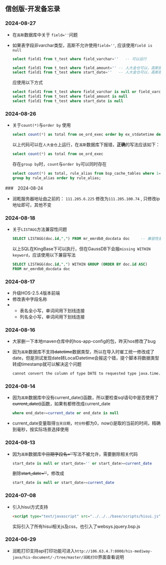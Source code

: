 ## 信创版-开发备忘录

### 2024-08-27

- 在`高斯`数据库中关于 `field=''`问题

- 如果表字段非varchar类型，高斯不允许使用`field=''`, 应该使用`field is null`

  ```sql
  select field1 from t_test where field_varchar=''   -- 可以运行
  ```

  ```sql
  select field1 from t_test where field_amount='' -- 人大金仓可以，高斯报错 field_amount为int类型
  select field1 from t_test where start_date=''   -- 人大金仓可以，高斯报错 start_date为date类型
  ```
  应使用以下方式
  ```sql
  select field1 from t_test where field_varchar is null or field_varchar=''
  select field1 from t_test where field_amount is null
  select field1 from t_test where start_date is null
  ```
  
  

### 2024-08-26

- 关于`count(*)`与`order by` 使用

  ```sql
  select count(*) as total from oe_ord_exec order by ex_stdatetime desc  -- 兼容性差
  ```

  以上代码可以在`人大金仓`上运行，在`高斯`数据库下报错，**正确**的写法应该如下：

  ```sql
  select count(*) as total from oe_ord_exec
  ```
  存在`group by`时，`count`与`order by`可以同时存在

  ```sql
  select count(*) as total, rule_alias from bsp_cache_tables where 1=1
  group by rule_alias order by rule_alias;
  ```
  



###　2024-08-24

- 润乾服务器地址由之前的： `111.205.6.225` 修改为`111.205.100.74` , 只修改ip地址即可，其他不变



### 2024-08-18

- 关于`LISTAGG`方法兼容性问题

  ```sql
  SELECT LISTAGG(doc.id,",") FROM mr_emrdb0_docdata doc     -- 兼容性差
  ```
  
  以上SQL在KingBase下可以执行，但在GaussDB下会报`missing WITHIN keyword`，应该使用以下兼容写法
  
  ```sql
  SELECT LISTAGG(doc.id,",") WITHIN GROUP (ORDER BY doc.id ASC)
  FROM mr_emrdb0_docdata doc
  ```

### 2024-08-17

- 升级HOS-2.5.4版本前端
- 修改表中字段名称
- - 表名全小写，单词间用下划线连接
  - 列名全小写，单词间用下划线连接

### 2024-08-16

- 大家删一下本地maven仓库中的hos-app-config的包，昨天hos修改了bug

- 因为`高斯`数据库不支持~~datetime~~数据类型，所以在导入时崔工统一修改成了date，但是测试发现date转LocalDatetime会报这个错，提个脚本将数据类型转成timestamp就可以解决这个问题

  ```cmd
  cannot convert the column of type DATE to requested type java.time.LocalDateTime
  ```

### 2024-08-14

- 因为`高斯`数据库中没有current_date()函数，所以要检查sql语句中是否使用了~~current_date()~~函数，如果有都修改成current_date

  ```sql
  where end_date>=current_date or end_date is null
  ```

  

- current_date变量取得`当天日期`，`时分秒`都为0，now()是取的当前的时间，精确到毫秒，按实际场景选择使用

### 2024-08-13

- 因为`高斯`数据库中~~日期字段名=''~~写法不被允许，需要删除相关代码

  ```sql
  start_date is null or start_date='' or start_date>=current_date    -- start_date=''兼容性差
  ```

  删除~~start_date=''~~，修改成

  ```sql
  start_date is null or start_date>=current_date
  ```

### 2024-07-08

- 引入hisui方式支持

  ```html
  <script type="text/javascript" src="../../../base/scripts/hisui.js"></script>
  ```

  实际引入了所有hisui相关js及css，也引入了websys.jquery.bsp.js

### 2024-06-29

- 润乾打印支持api打印功能可进入`http://106.63.4.7:8000/his-mediway-java/his-document/-/tree/master/润乾打印`界面查看说明